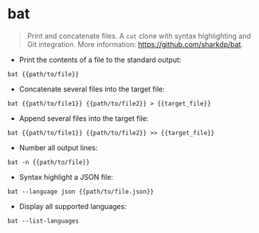 # bat

> Print and concatenate files.
> A `cat` clone with syntax highlighting and Git integration.
> More information: <https://github.com/sharkdp/bat>.

- Print the contents of a file to the standard output:

`bat {{path/to/file}}`

- Concatenate several files into the target file:

`bat {{path/to/file1}} {{path/to/file2}} > {{target_file}}`

- Append several files into the target file:

`bat {{path/to/file1}} {{path/to/file2}} >> {{target_file}}`

- Number all output lines:

`bat -n {{path/to/file}}`

- Syntax highlight a JSON file:

`bat --language json {{path/to/file.json}}`

- Display all supported languages:

`bat --list-languages`
